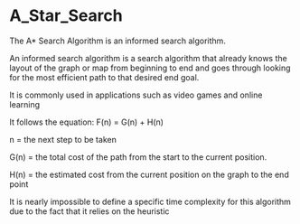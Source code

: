 # A_Star_Search

The A* Search Algorithm is an informed search algorithm.

An informed search algorithm is a search algorithm that already knows the layout of the graph or map from beginning to end and goes through looking for the most efficient path to that desired end goal.

It is commonly used in applications such as video games and online learning

It follows the equation: F(n) = G(n) + H(n)

n = the next step to be taken

G(n) = the total cost of the path from the start to the current position.

H(n) = the estimated cost from the current position on the graph to the end point

It is nearly impossible to define a specific time complexity for this algorithm due to the fact that it relies on the heuristic 
